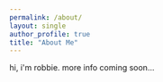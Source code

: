 ```yaml
---
permalink: /about/
layout: single
author_profile: true
title: "About Me"
---
```


hi, i'm robbie. more info coming soon...
